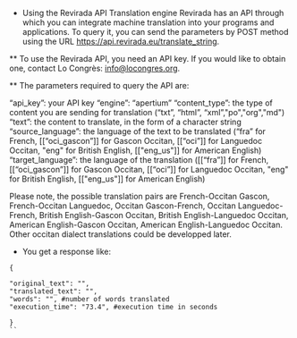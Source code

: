 * Using the Revirada API
  Translation engine
  Revirada has an API through which you can integrate machine translation into your programs and applications. 
  To query it, you can send the parameters by POST method using the URL https://api.revirada.eu/translate_string.

** To use the Revirada API, you need an API key. 
   If you would like to obtain one, contact Lo Congrès: info@locongres.org.

** The parameters required to query the API are:

   “api_key”: your API key
   “engine”: “apertium”
   “content_type”: the type of content you are sending for translation (“txt”, “html”, “xml”,"po","org","md")
   “text”: the content to translate, in the form of a character string
   “source_language”: the language of the text to be translated (“fra” for French, [[“oci_gascon”]] for Gascon Occitan, [[“oci”]] for Languedoc Occitan, "eng" for British English, [["eng_us"]] for American English)
   “target_language”: the language of the translation ([[“fra”]] for French, [[“oci_gascon”]] for Gascon Occitan, [[“oci”]] for Languedoc Occitan, "eng" for British English, [["eng_us"]] for American English)

   Please note, the possible translation pairs are French-Occitan Gascon, French-Occitan Languedoc, Occitan Gascon-French, Occitan Languedoc-French, British English-Gascon Occitan, British English-Languedoc Occitan, American English-Gascon Occitan, American English-Languedoc Occitan.
   Other occitan dialect translations could be developped later.

* You get a response like:

```
{

"original_text": "",
"translated_text": "",
"words": "", #number of words translated
"execution_time": "73.4", #execution time in seconds

}
``
